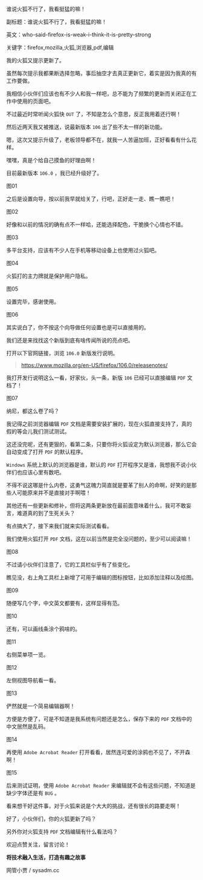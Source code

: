 谁说火狐不行了，我看挺猛的嘛！

副标题：谁说火狐不行了，我看挺猛的嘛！

英文：who-said-firefox-is-weak-i-think-it-is-pretty-strong

关键字：firefox,mozilla,火狐,浏览器,pdf,编辑





我的火狐又提示更新了。

虽然每次提示我都果断选择忽略，事后抽空才去真正更新它，着实是因为我真的有工作要做。

我相信小伙伴们应该也有不少人和我一样吧，总不能为了频繁的更新而关闭正在工作中使用的页面吧。



不过最近时常听闻火狐快 `OUT` 了，不知是怎么个意思，反正我用着还行啊！

然后近两天我又被推送，说最新版本 `106` 出了些不太一样的新功能。

嗯，这次又提示升级了，老板领导都不在，就我一人苦逼加班，正好看看有什么花样。

嘿嘿，真是个给自己摸鱼的好理由啊！



目前最新版本 `106.0` ，我已经升级好了。

图01



之后是设置向导，按以前我早就给关了，行吧，正好走一走、瞧一瞧吧！

图02



好像和以前的情况的确有点不一样哈，还能选择配色，干脆换个心情也不错。

图03



多平台支持，应该有不少人在手机等移动设备上也使用过火狐吧。

图04



火狐打的主力牌就是保护用户隐私。

图05



设置完毕，感谢使用。

图06



其实说白了，你不按这个向导做任何设置也是可以直接用的。

我们还是来找找这个新版到底有啥传闻所说的亮点吧。



打开以下官网链接，浏览 `106.0` 新版发行说明。

> https://www.mozilla.org/en-US/firefox/106.0/releasenotes/



我打开发行说明这么一看，好家伙，头一条，新版 `106` 已经可以直接编辑 `PDF` 文档了！

图07



纳尼，都这么卷了吗？

我记得之前浏览器编辑 `PDF` 文档是需要安装扩展的，现在火狐直接支持了，真的假的等会儿我们测试测试。



这还没完呢，还有更狠的，看第二条，只要你将火狐设定为默认浏览器，那么它会自动变成了打开 `PDF` 的默认程序。

`Windows` 系统上默认的浏览器是谁，默认的 `PDF` 打开程序又是谁，我想我不说小伙伴们也应该心里有数吧。

不得不说这哪是什么内卷，这勇气这魄力简直就是要革了别人的命啊，好笑的是那些人可能原来并不是直接对手啊喂！

其他还有一些更新和修补，但将这两条更新放在最前面意味着什么，我可不敢妄言，难道真的到了生死关头？

有点搞大了，接下来我们就来实际测试看看。



我们使用火狐打开 `PDF` 文档，这在以前当然是完全没问题的，至少可以阅读嘛！

图08



不过请小伙伴们注意了，它的工具栏似乎有了些变化。

瞧见没，右上角工具栏上新增了可用于编辑的图标按钮，比如添加注释以及绘图。

图09



随便写几个字，中文英文都要有，这样显得有范。

图10



还有，可以画线条涂个鸦啥的。

图11



右侧菜单项一览。

图12



左侧视图导航看一看。

图13



俨然就是一个简易编辑器啊！

方便是方便了，可是不知道是我系统有问题还是怎么，保存下来的 `PDF` 文档中的中文居然是乱码。

图14



再使用 `Adobe Acrobat Reader` 打开看看，居然连可爱的涂鸦也不见了，不开森啊！

图15



后来测试证明，使用 `Adobe Acrobat Reader` 来编辑就不会有这些问题，不知道是缺少字体还是有 `BUG` 。

看来想干好这件事，对于火狐来说是个大大的挑战，还有很长的路要走啊！

好了，小伙伴们，你的火狐更新了吗？

另外你对火狐支持 `PDF` 文档编辑有什么看法吗？

欢迎点赞关注，留言讨论！





**将技术融入生活，打造有趣之故事**

网管小贾 / sysadm.cc





